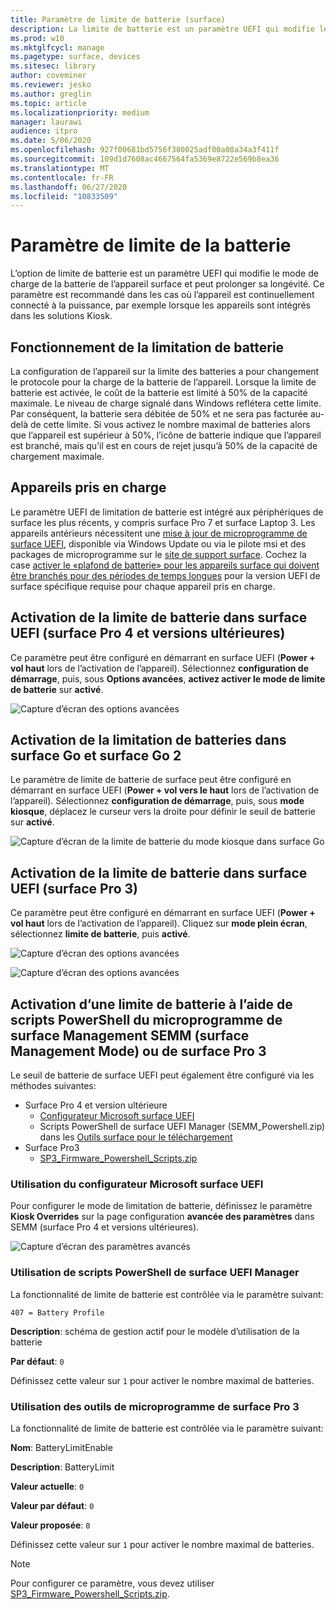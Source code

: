 ```yaml
---
title: Paramètre de limite de batterie (surface)
description: La limite de batterie est un paramètre UEFI qui modifie le mode de charge de la batterie de l’appareil surface et peut prolonger sa longévité.
ms.prod: w10
ms.mktglfcycl: manage
ms.pagetype: surface, devices
ms.sitesec: library
author: coveminer
ms.reviewer: jesko
ms.author: greglin
ms.topic: article
ms.localizationpriority: medium
manager: laurawi
audience: itpro
ms.date: 5/06/2020
ms.openlocfilehash: 927f00681bd5756f380025adf00a08a34a3f411f
ms.sourcegitcommit: 109d1d7608ac4667564fa5369e8722e569b8ea36
ms.translationtype: MT
ms.contentlocale: fr-FR
ms.lasthandoff: 06/27/2020
ms.locfileid: "10833509"
---
```

# Paramètre de limite de la batterie

L’option de limite de batterie est un paramètre UEFI qui modifie le mode de charge de la batterie de l’appareil surface et peut prolonger sa longévité. Ce paramètre est recommandé dans les cas où l’appareil est continuellement connecté à la puissance, par exemple lorsque les appareils sont intégrés dans les solutions Kiosk.  

## Fonctionnement de la limitation de batterie

La configuration de l’appareil sur la limite des batteries a pour changement le protocole pour la charge de la batterie de l’appareil. Lorsque la limite de batterie est activée, le coût de la batterie est limité à 50% de la capacité maximale. Le niveau de charge signalé dans Windows reflétera cette limite. Par conséquent, la batterie sera débitée de 50% et ne sera pas facturée au-delà de cette limite. Si vous activez le nombre maximal de batteries alors que l’appareil est supérieur à 50%, l’icône de batterie indique que l’appareil est branché, mais qu’il est en cours de rejet jusqu’à 50% de la capacité de chargement maximale.  

## Appareils pris en charge
Le paramètre UEFI de limitation de batterie est intégré aux périphériques de surface les plus récents, y compris surface Pro 7 et surface Laptop 3. Les appareils antérieurs nécessitent une [mise à jour de microprogramme de surface UEFI](manage-surface-driver-and-firmware-updates.md), disponible via Windows Update ou via le pilote msi et des packages de microprogramme sur le [site de support surface](https://support.microsoft.com/help/4023482/surface-download-drivers-and-firmware-for-surface). Cochez la case [activer le «plafond de batterie» pour les appareils surface qui doivent être branchés pour des périodes de temps longues](https://support.microsoft.com/help/4464941) pour la version UEFI de surface spécifique requise pour chaque appareil pris en charge. 

## Activation de la limite de batterie dans surface UEFI (surface Pro 4 et versions ultérieures)

Ce paramètre peut être configuré en démarrant en surface UEFI (**Power + vol haut** lors de l’activation de l’appareil). Sélectionnez **configuration de démarrage**, puis, sous **Options avancées**, **activez activer le mode de limite de batterie** sur **activé**.  

![Capture d’écran des options avancées](images/enable-bl.png) 

## Activation de la limitation de batteries dans surface Go et surface Go 2
Le paramètre de limite de batterie de surface peut être configuré en démarrant en surface UEFI (**Power + vol vers le haut** lors de l’activation de l’appareil). Sélectionnez **configuration de démarrage**, puis, sous **mode kiosque**, déplacez le curseur vers la droite pour définir le seuil de batterie sur **activé**.  

![Capture d’écran de la limite de batterie du mode kiosque dans surface Go](images/go-batterylimit.png) 

## Activation de la limite de batterie dans surface UEFI (surface Pro 3)

Ce paramètre peut être configuré en démarrant en surface UEFI (**Power + vol haut** lors de l’activation de l’appareil). Cliquez sur **mode plein écran**, sélectionnez **limite de batterie**, puis **activé**.

![Capture d’écran des options avancées](images/enable-bl-sp3.png) 

![Capture d’écran des options avancées](images/enable-bl-sp3-2.png) 

## Activation d’une limite de batterie à l’aide de scripts PowerShell du microprogramme de surface Management SEMM (surface Management Mode) ou de surface Pro 3

Le seuil de batterie de surface UEFI peut également être configuré via les méthodes suivantes:

- Surface Pro 4 et version ultérieure 
    - [Configurateur Microsoft surface UEFI](https://docs.microsoft.com/surface/surface-enterprise-management-mode)  
    - Scripts PowerShell de surface UEFI Manager (SEMM_Powershell.zip) dans les [Outils surface pour le téléchargement](https://www.microsoft.com/download/details.aspx?id=46703)
- Surface Pro3 
    - [SP3_Firmware_Powershell_Scripts.zip](https://www.microsoft.com/download/details.aspx?id=46703)

### Utilisation du configurateur Microsoft surface UEFI

Pour configurer le mode de limitation de batterie, définissez le paramètre **Kiosk Overrides** sur la page configuration **avancée des paramètres** dans SEMM (surface Pro 4 et versions ultérieures).

![Capture d’écran des paramètres avancés](images/semm-bl.png)

### Utilisation de scripts PowerShell de surface UEFI Manager

La fonctionnalité de limite de batterie est contrôlée via le paramètre suivant:  

`407 = Battery Profile`

**Description**: schéma de gestion actif pour le modèle d’utilisation de la batterie

**Par défaut**:  `0` 

Définissez cette valeur sur `1` pour activer le nombre maximal de batteries.

### Utilisation des outils de microprogramme de surface Pro 3

La fonctionnalité de limite de batterie est contrôlée via le paramètre suivant:  

**Nom**: BatteryLimitEnable

**Description**: BatteryLimit

**Valeur actuelle**:  `0` 

**Valeur par défaut**: `0`

**Valeur proposée**: `0` 

Définissez cette valeur sur `1` pour activer le nombre maximal de batteries.

>[!NOTE]
>Pour configurer ce paramètre, vous devez utiliser [SP3_Firmware_Powershell_Scripts.zip](https://www.microsoft.com/download/details.aspx?id=46703). 

